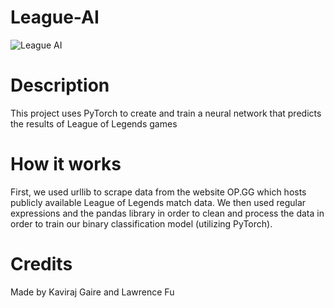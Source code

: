 # League-AI
![League AI](https://github.com/lawrencef2/test-image/blob/main/leagueai.png?raw=true)

# Description
 This project uses PyTorch to create and train a neural network that predicts the results of League of Legends games

# How it works
First, we used urllib to scrape data from the website OP.GG which hosts publicly available League of Legends match data. We then used regular expressions and the pandas library in order to clean and process the data in order to train our binary classification model (utilizing PyTorch).

# Credits
Made by Kaviraj Gaire and Lawrence Fu

